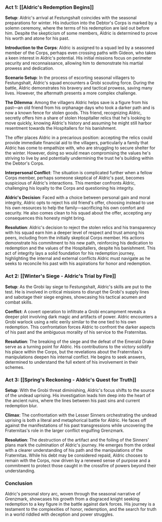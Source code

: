 ### Act 1: [[Aldric's Redemption Begins]]

**Setup**: Aldric's arrival at Festungshalt coincides with the seasonal preparations for winter. His induction into the Debtor's Corps is marked by a solemn ceremony, where the terms of his redemption are laid out before him. Despite the skepticism of some members, Aldric is determined to prove his worth and atone for his past.

**Introduction to the Corps**: Aldric is assigned to a squad led by a seasoned member of the Corps, perhaps even crossing paths with Gideon, who takes a keen interest in Aldric's potential. His initial missions focus on perimeter security and reconnaissance, allowing him to demonstrate his martial prowess and dedication.

**Scenario Setup**: In the process of escorting seasonal villagers to Festungshalt, Aldric's squad encounters a Grobi scouting force. During the battle, Aldric demonstrates his bravery and tactical prowess, saving many lives. However, the aftermath presents a more complex challenge.

**The Dilemma**: Among the villagers Aldric helps save is a figure from his past—an old friend from his orphanage days who took a darker path and is now a known fence for stolen goods. This friend, recognizing Aldric, secretly offers him a share of stolen Hospitaller relics that he's looking to move quickly, knowing Aldric's history and assuming he might still harbor resentment towards the Hospitallers for his banishment.

The offer places Aldric in a precarious position: accepting the relics could provide immediate financial aid to the villagers, particularly a family that Aldric has come to empathize with, who are struggling to secure shelter for the winter. However, doing so would mean compromising the values he's striving to live by and potentially undermining the trust he's building within the Debtor's Corps.

**Interpersonal Conflict**: The situation is complicated further when a fellow Corps member, perhaps someone skeptical of Aldric's past, becomes suspicious of Aldric's interactions. This member confronts Aldric, challenging his loyalty to the Corps and questioning his integrity.

**Aldric's Decision**: Faced with a choice between personal gain and moral integrity, Aldric opts to reject his old friend's offer, choosing instead to use his own resources to help the family—sacrificing his own comfort and security. He also comes clean to his squad about the offer, accepting any consequences this honesty might bring.

**Resolution**: Aldric's decision to reject the stolen relics and his transparency with his squad earn him a deeper level of respect and trust among his peers, including from the initially skeptical Corps member. His actions demonstrate his commitment to his new path, reinforcing his dedication to redemption and the values of the Hospitallers, despite his banishment. This act of integrity lays a solid foundation for his redemption journey, highlighting the internal and external conflicts Aldric must navigate as he seeks to reconcile his past with his aspirations for honor and redemption.

### Act 2: [[Winter's Siege - Aldric's Trial by Fire]]

**Setup**: As the Grobi lay siege to Festungshalt, Aldric's skills are put to the test. He is involved in critical missions to disrupt the Grobi's supply lines and sabotage their siege engines, showcasing his tactical acumen and combat skills.

**Conflict**: A covert operation to infiltrate a Grobi encampment reveals a deeper plot involving dark magic and artifacts of power. Aldric encounters a Grobi warlock using a relic eerily similar to the one tied to his own redemption. This confrontation forces Aldric to confront the darker aspects of his past and the ambiguous morality of his service to the Fraternitas.

**Resolution**: The breaking of the siege and the defeat of the Emerald Drake serve as a turning point for Aldric. His contributions to the victory solidify his place within the Corps, but the revelations about the Fraternitas's manipulations deepen his internal conflict. He begins to seek answers, determined to understand the full extent of his involvement in their schemes.

### Act 3: [[Spring's Reckoning - Aldric's Quest for Truth]]

**Setup**: With the Grobi threat diminishing, Aldric's focus shifts to the source of the undead uprising. His investigation leads him deep into the heart of the ancient ruins, where the lines between his past sins and current redemption blur.

**Climax**: The confrontation with the Lesser Sinners orchestrating the undead uprising is both a literal and metaphorical battle for Aldric. He faces off against the manifestations of his past transgressions while uncovering the Fraternitas's role in the larger conflict engulfing Grenzmark.

**Resolution**: The destruction of the artifact and the foiling of the Sinners' plans mark the culmination of Aldric's journey. He emerges from the ordeal with a clearer understanding of his path and the manipulations of the Fraternitas. While his debt may be considered repaid, Aldric chooses to remain with the Corps, now driven by a renewed sense of purpose and a commitment to protect those caught in the crossfire of powers beyond their understanding.

### Conclusion

Aldric's personal story arc, woven through the seasonal narrative of Grenzmark, showcases his growth from a disgraced knight seeking redemption to a key figure in the battle against dark forces. His journey is a testament to the complexities of honor, redemption, and the search for truth in a world riddled with deception and power struggles.